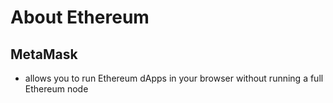 About Ethereum
========

MetaMask
--------
* allows you to run Ethereum dApps in your browser without running a full Ethereum node

